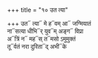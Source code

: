 +++
title = "१० उत त्या"

+++
उत᳓ त्या᳓ मे ह᳓वम् आ᳓ जग्मियातं  
ना᳓सत्या धीभि᳓र् युव᳓म् अङ्ग᳓ विप्रा  
अ᳓त्रिं न᳓ मह᳓स् त᳓मसो ऽमुमुक्तं  
तू᳓र्वतं नरा दुरिता᳓द् अभी᳓के